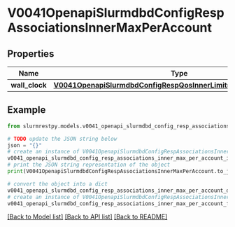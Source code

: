 # V0041OpenapiSlurmdbdConfigRespAssociationsInnerMaxPerAccount


## Properties

Name | Type | Description | Notes
------------ | ------------- | ------------- | -------------
**wall_clock** | [**V0041OpenapiSlurmdbdConfigRespQosInnerLimitsMaxWallClockPerQos**](V0041OpenapiSlurmdbdConfigRespQosInnerLimitsMaxWallClockPerQos.md) |  | [optional]

## Example

```python
from slurmrestpy.models.v0041_openapi_slurmdbd_config_resp_associations_inner_max_per_account import V0041OpenapiSlurmdbdConfigRespAssociationsInnerMaxPerAccount

# TODO update the JSON string below
json = "{}"
# create an instance of V0041OpenapiSlurmdbdConfigRespAssociationsInnerMaxPerAccount from a JSON string
v0041_openapi_slurmdbd_config_resp_associations_inner_max_per_account_instance = V0041OpenapiSlurmdbdConfigRespAssociationsInnerMaxPerAccount.from_json(json)
# print the JSON string representation of the object
print(V0041OpenapiSlurmdbdConfigRespAssociationsInnerMaxPerAccount.to_json())

# convert the object into a dict
v0041_openapi_slurmdbd_config_resp_associations_inner_max_per_account_dict = v0041_openapi_slurmdbd_config_resp_associations_inner_max_per_account_instance.to_dict()
# create an instance of V0041OpenapiSlurmdbdConfigRespAssociationsInnerMaxPerAccount from a dict
v0041_openapi_slurmdbd_config_resp_associations_inner_max_per_account_from_dict = V0041OpenapiSlurmdbdConfigRespAssociationsInnerMaxPerAccount.from_dict(v0041_openapi_slurmdbd_config_resp_associations_inner_max_per_account_dict)
```
[[Back to Model list]](../README.md#documentation-for-models) [[Back to API list]](../README.md#documentation-for-api-endpoints) [[Back to README]](../README.md)


